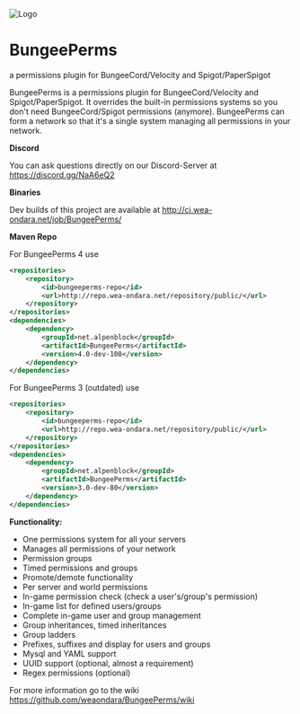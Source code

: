 ![Logo](https://drop.cutiepie.at/d/ou923gv3vjkal7er)

# BungeePerms
a permissions plugin for BungeeCord/Velocity and Spigot/PaperSpigot

BungeePerms is a permissions plugin for BungeeCord/Velocity and Spigot/PaperSpigot. It overrides the built-in permissions systems
so you don't need BungeeCord/Spigot permissions (anymore). BungeePerms can form a network so that it's a single
system managing all permissions in your network.

**Discord**

You can ask questions directly on our Discord-Server at https://discord.gg/NaA6eQ2

**Binaries**

Dev builds of this project are available at http://ci.wea-ondara.net/job/BungeePerms/  

**Maven Repo**


For BungeePerms 4 use
```xml
<repositories>
    <repository>
        <id>bungeeperms-repo</id>
        <url>http://repo.wea-ondara.net/repository/public/</url>
    </repository>
</repositories>
<dependencies>
    <dependency>
        <groupId>net.alpenblock</groupId>
        <artifactId>BungeePerms</artifactId>
        <version>4.0-dev-108</version>
    </dependency>
</dependencies>
```

For BungeePerms 3 (outdated) use
```xml
<repositories>
    <repository>
        <id>bungeeperms-repo</id>
        <url>http://repo.wea-ondara.net/repository/public/</url>
    </repository>
</repositories>
<dependencies>
    <dependency>
        <groupId>net.alpenblock</groupId>
        <artifactId>BungeePerms</artifactId>
        <version>3.0-dev-80</version>
    </dependency>
</dependencies>
```

**Functionality:**

- One permissions system for all your servers
- Manages all permissions of your network
- Permission groups
- Timed permissions and groups
- Promote/demote functionality
- Per server and world permissions
- In-game permission check (check a user's/group's permission)
- In-game list for defined users/groups
- Complete in-game user and group management
- Group inheritances, timed inheritances
- Group ladders
- Prefixes, suffixes and display for users and groups
- Mysql and YAML support
- UUID support (optional, almost a requirement)
- Regex permissions (optional)


For more information go to the wiki https://github.com/weaondara/BungeePerms/wiki
